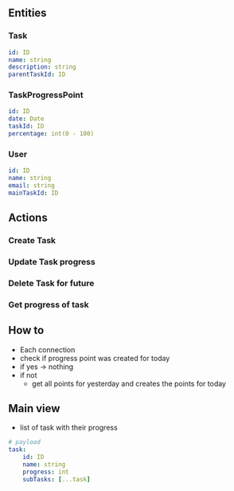 
## Entities

### Task
```yaml
id: ID
name: string
description: string
parentTaskId: ID
```

### TaskProgressPoint
```yaml
id: ID
date: Date
taskId: ID
percentage: int(0 - 100)
```

### User

```yaml
id: ID
name: string
email: string
mainTaskId: ID
```

## Actions

### Create Task

### Update Task progress

### Delete Task for future

### Get progress of task


## How to 

- Each connection
- check if progress point was created for today
- if yes -> nothing
- if not
    - get all points for yesterday and creates the points for today


## Main view

- list of task with their progress

```yaml
# payload
task:
    id: ID
    name: string
    progress: int
    subTasks: [...task]
```